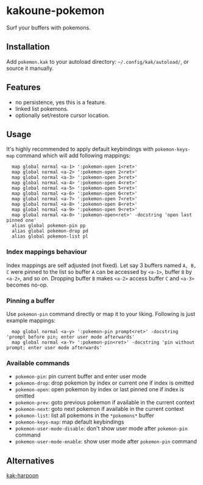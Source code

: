 # kakoune-pokemon

Surf your buffers with pokemons.

## Installation

Add `pokemon.kak` to your autoload directory: `~/.config/kak/autoload/`, or source it manually.

## Features

- no persistence, yes this is a feature.
- linked list pokemons.
- optionally set/restore cursor location.

## Usage

It's highly recommended to apply default keybindings with `pokemon-keys-map` command which will add following mappings:

```
  map global normal <a-1> ':pokemon-open 1<ret>'
  map global normal <a-2> ':pokemon-open 2<ret>'
  map global normal <a-3> ':pokemon-open 3<ret>'
  map global normal <a-4> ':pokemon-open 4<ret>'
  map global normal <a-5> ':pokemon-open 5<ret>'
  map global normal <a-6> ':pokemon-open 6<ret>'
  map global normal <a-7> ':pokemon-open 7<ret>'
  map global normal <a-8> ':pokemon-open 8<ret>'
  map global normal <a-9> ':pokemon-open 9<ret>'
  map global normal <a-0> ':pokemon-open<ret>' -docstring 'open last pinned one'
  alias global pokemon-pin pp
  alias global pokemon-drop pd
  alias global pokemon-list pl
```

### Index mappings behaviour

Index mappings are self adjusted (not fixed). Let say 3 buffers named `A, B, C` were pinned to the list so buffer `A` can be accessed by `<a-1>`, buffer `B` by `<a-2>`, and so on. Dropping buffer `B` makes `<a-2>` access buffer `C` and `<a-3>` becomes no-op.

### Pinning a buffer

Use `pokemon-pin` command directly or map it to your liking. Following is just example mappings:

```
  map global normal <a-y> ':pokemon-pin prompt<ret>' -docstring 'prompt before pin; enter user mode afterwards'
  map global normal <a-Y> ':pokemon-pin<ret>' -docstring 'pin without prompt; enter user mode afterwards'
```

### Available commands

- `pokemon-pin`: pin current buffer and enter user mode
- `pokemon-drop`: drop pokemon by index or current one if index is omitted
- `pokemon-open`: open pokemon by index or last pinned one if index is omitted
- `pokemon-prev`: goto previous pokemon if available in the current context
- `pokemon-next`: goto next pokemon if available in the current context
- `pokemon-list`: list all pokemons in the `*pokemons*` buffer
- `pokemon-keys-map`: map default keybindings
- `pokemon-user-mode-disable`: don't show user mode after `pokemon-pin` command
- `pokemon-user-mode-enable`: show user mode after `pokemon-pin` command

## Alternatives

[kak-harpoon](https://github.com/raiguard/kak-harpoon)
